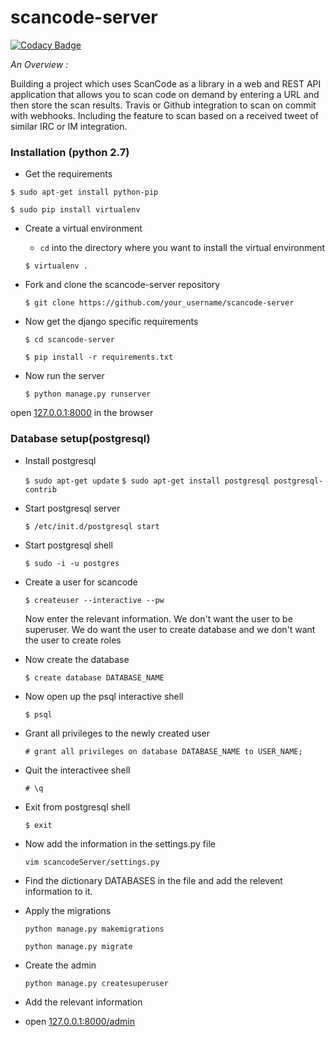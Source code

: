 # scancode-server

[![Codacy Badge](https://api.codacy.com/project/badge/Grade/59da2f264a5947209f05303cfbe8a223)](https://www.codacy.com/app/RajuKoushik/scancode-server?utm_source=github.com&utm_medium=referral&utm_content=nexB/scancode-server&utm_campaign=badger)


*An Overview :* 

Building a project which uses ScanCode as a library in a web and REST API application that allows you to scan code on demand by entering a URL and then store the scan results. Travis or Github integration to scan on commit with webhooks. Including the feature to scan based on a received tweet of similar IRC or IM integration.

### Installation (python 2.7)

- Get the requirements

`$ sudo apt-get install python-pip`

`$ sudo pip install virtualenv`

- Create a virtual environment

	- `cd` into the directory where you want to install the virtual environment
  
  	`$ virtualenv .`
  
- Fork and clone the scancode-server repository

	`$ git clone https://github.com/your_username/scancode-server`

- Now get the django specific requirements 
 	
	`$ cd scancode-server`
  
  	`$ pip install -r requirements.txt`

- Now run the server 
 	
	`$ python manage.py runserver`

open [127.0.0.1:8000](127.0.0.1:8000) in the browser

### Database setup(postgresql)

- Install postgresql

	`$ sudo apt-get update`
	`$ sudo apt-get install postgresql postgresql-contrib`

- Start postgresql server
	
	`$ /etc/init.d/postgresql start`

- Start postgresql shell
	
	`$ sudo -i -u postgres`

- Create a user for scancode
	
	`$ createuser --interactive --pw`

	Now enter the relevant information. We don't want the user to be superuser. We do want the user to create database and we don't want the user to create roles

- Now create the database
	
	`$ create database DATABASE_NAME`

- Now open up the psql interactive shell
	
	`$ psql`

- Grant all privileges to the newly created user
	
	`# grant all privileges on database DATABASE_NAME to USER_NAME;`

- Quit the interactivee shell
	
	`# \q`

- Exit from postgresql shell
	
	`$ exit`

- Now add the information in the settings.py file

	`vim scancodeServer/settings.py`

- Find the dictionary DATABASES in the file and add the relevent information to it.

- Apply the migrations

	`python manage.py makemigrations`

	`python manage.py migrate`

- Create the admin

	`python manage.py createsuperuser`

- Add the relevant information

- open [127.0.0.1:8000/admin](127.0.0.1:8000/admin)

